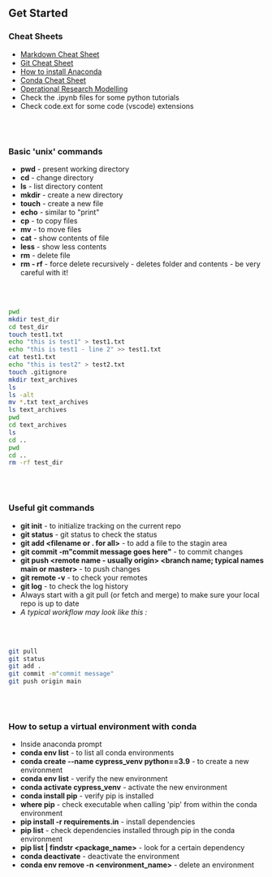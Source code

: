 ## Get Started
### Cheat Sheets
* [Markdown Cheat Sheet](https://www.markdownguide.org/cheat-sheet/)
* [Git Cheat Sheet](https://www.freecodecamp.org/news/git-cheat-sheet/)
* [How to install Anaconda](https://docs.anaconda.com/anaconda/install/windows/)
* [Conda Cheat Sheet](https://docs.conda.io/projects/conda/en/latest/user-guide/tasks/manage-environments.html)
* [Operational Research Modelling](https://www.youtube.com/watch?v=drQM-lw4P2M&list=PLRihodfxzBsWFjXJXGYX_bqXeTGmMgN_M)
* Check the .ipynb files for some python tutorials
* Check code.ext for some code (vscode) extensions

<br>
<br>

### Basic 'unix' commands
* __pwd__ - present working directory
* __cd__ - change directory
* __ls__ - list directory content
* __mkdir__ - create a new directory
* __touch__ - create a new file
* __echo__ - similar to "print"
* __cp__ - to copy files
* __mv__ - to move files
* __cat__ - show contents of file
* __less__ - show less contents
* __rm__ - delete file
* __rm - rf__ - force delete recursively - deletes folder and contents - be very careful with it! 

<br>
<br>

```bash
pwd
mkdir test_dir
cd test_dir
touch test1.txt
echo "this is test1" > test1.txt
echo "this is test1 - line 2" >> test1.txt
cat test1.txt
echo "this is test2" > test2.txt
touch .gitignore
mkdir text_archives
ls
ls -alt
mv *.txt text_archives
ls text_archives
pwd
cd text_archives
ls
cd ..
pwd
cd .. 
rm -rf test_dir
```


<br>
<br>

### Useful git commands
* __git init__ - to initialize tracking on the current repo
* __git status__ - git status to check the status
* __git add <filename or . for all>__ - to add a file to the stagin area
* __git commit -m"commit message goes here"__ - to commit changes
* __git push <remote name - usually origin> <branch name; typical names main or master>__ - to push changes
* __git remote -v__ - to check your remotes
* __git log__ - to check the log history
* Always start with a git pull (or fetch and merge) to make sure your local repo is up to date
* _A typical workflow may look like this :_

<br>
<br>

```bash
git pull
git status
git add .
git commit -m"commit message"
git push origin main
```

<br>
<br>


### How to setup a virtual environment with conda
* Inside anaconda prompt
* __conda env list__ - to list all conda environments
* __conda create --name cypress_venv python==3.9__ - to create a new environment
* __conda env list__ - verify the new environment
* __conda activate cypress_venv__ - activate the new environment
* __conda install pip__ - verify pip is installed
* __where pip__ - check executable when calling 'pip' from within the conda environment
* __pip install -r requirements.in__ - install dependencies
* __pip list__ - check dependencies installed through pip in the conda environment
* __pip list | findstr <package_name>__ - look for a certain dependency
* __conda deactivate__ - deactivate the environment
* __conda env remove -n <environment_name>__ - delete an environment
